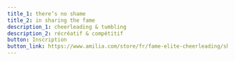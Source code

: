 ```yaml
---
title_1: there’s no shame
title_2: in sharing the fame
description_1: cheerleading & tumbling
description_2: récréatif & compétitif
button: Inscription
button_link: https://www.amilia.com/store/fr/fame-elite-cheerleading/shop/programs
---
```

